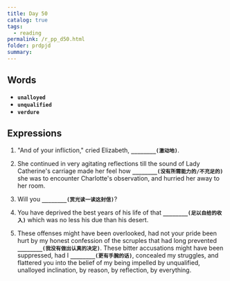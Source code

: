 ```yaml
---
title: Day 50
catalog: true
tags: 
  - reading
permalink: /r_pp_d50.html
folder: prdpjd
summary: 
---
```


## Words

-   <b data-toggle="tooltip" data-original-title="{{site.data.glossary.unalloyed}}">`unalloyed`</b>
-   <b data-toggle="tooltip" data-original-title="{{site.data.glossary.unqualified}}">`unqualified`</b>
-   <b data-toggle="tooltip" data-original-title="{{site.data.glossary.verdure}}">`verdure`</b>


## Expressions

1.  "And of your infliction," cried Elizabeth, <b data-toggle="tooltip" data-original-title="{{site.data.answers.d50_a}}">`________(激动地)`</b>.

2.  She continued in very agitating reflections till the sound of Lady Catherine's carriage made her feel how <b data-toggle="tooltip" data-original-title="{{site.data.answers.d50_b}}">`________(没有所需能力的/不充足的)`</b> she was to encounter Charlotte's observation, and hurried her away to her room.

3.  Will you <b data-toggle="tooltip" data-original-title="{{site.data.answers.d50_c}}">`________(赏光读一读这封信)`</b>?

4.  You have deprived the best years of his life of that <b data-toggle="tooltip" data-original-title="{{site.data.answers.d50_d}}">`________(足以自给的收入)`</b> which was no less his due than his desert.

5.  These offenses might have been overlooked, had not your pride been hurt by my honest confession of the scruples that had long prevented <b data-toggle="tooltip" data-original-title="{{site.data.answers.d50_e}}">`________(我没有做出认真的决定)`</b>. These bitter accusations might have been suppressed, had I <b data-toggle="tooltip" data-original-title="{{site.data.answers.d50_e2}}">`________(更有手腕的话)`</b>, concealed my struggles, and flattered you into the belief of my being impelled by unqualified, unalloyed inclination, by reason, by reflection, by everything.